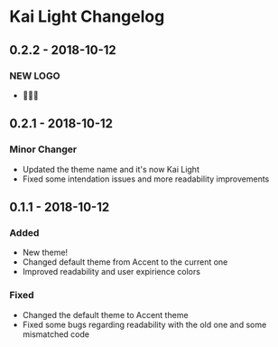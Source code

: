 # Kai Light Changelog
  
## 0.2.2 - 2018-10-12  
### NEW LOGO  
- 🎉🎉🎉
  
## 0.2.1 - 2018-10-12
### Minor Changer
- Updated the theme name and it's now Kai Light
- Fixed some intendation issues and more readability improvements
  
## 0.1.1 - 2018-10-12
### Added
- New theme!
- Changed default theme from Accent to the current one
- Improved readability and user expirience colors
### Fixed
- Changed the default theme to Accent theme
- Fixed some bugs regarding readability with the old one and some mismatched code
